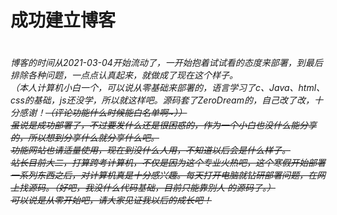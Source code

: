   <h1>成功建立博客<h1>
  <h6>博客的时间从2021-03-04开始流动了，一开始抱着试试看的态度来部署，到最后排除各种问题，一点点认真起来，就做成了现在这个样子。<br>
 （本人计算机小白一个，可以说从零基础来部署的，语言学习了c、Java、html、css的基础，js还没学，所以就这样吧。源码套了ZeroDream的，自己改了改，十分感谢！<s>（评论功能什么时候能白名单啊~）<s>）<br>
  虽说是成功部署了，不过要发什么还是很困惑的，作为一个小白也没什么能分享的，所以想到分享什么就分享什么吧。<br>
  功能网站也请适量使用，现在到没什么人用，不知道以后会是什么样子。<br>
  站长目前大二，打算跨考计算机，不仅是因为这个专业火热吧，这个寒假开始部署一系列东西之后，对计算机真是十分感兴趣。每天打开电脑就钻研部署问题，在网上找源码。（好吧，我没什么代码基础，目前只能靠别人   的源码了。）<br>
  可以说是从零开始吧，请大家见证我以后的成长吧！<h6>

